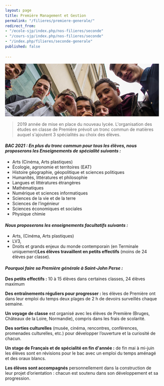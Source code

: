 ```yaml
---
layout: page
title: Première Management et Gestion
permalink: "/filieres/premiere-generale/"
redirect_from:
- "/ecole-sjp/index.php/nos-filieres/seconde"
- "/cours-sjp/index.php/nos-filieres/seconde"
- "/index.php/filieres/seconde-generale"
published: false

---
```

![Seconde Générale - École Saint John Perse](/images/groupe-secondes.jpg)

> 2019 année de mise en place du nouveau lycée. L'organisation des études en classe de Première prévoit un tronc commun de matières auquel s'ajoutent 3 spécialités au choix des élèves.

#### _BAC 2021 : En plus du tronc commun pour tous les élèves, nous proposerons les Enseignements de spécialité suivants :_

* Arts (Cinéma, Arts plastiques)
* Écologie, agronomie et territoires (EAT)
* Histoire géographie, géopolitique et sciences politiques
* Humanités, littératures et philosophie
* Langues et littératures étrangères
* Mathématiques
* Numérique et sciences informatiques
* Sciences de la vie et de la terre
* Sciences de l’ingénieur
* Sciences économiques et sociales
* Physique chimie

#### _Nous proposerons les enseignements facultatifs suivants :_

* Arts, (Cinéma, Arts plastiques)
* LV3,
* Droits et grands enjeux du monde contemporain (en Terminale uniquement)**Les élèves travaillent en petits effectifs** (moins de 24 élèves par classe).

#### **_Pourquoi faire sa Première générale à Saint-John Perse :_**

**Des petits effectifs :** 10 à 15 élèves dans certaines classes, 24 élèves maximum

**Des entraînements réguliers pour progresser :** les élèves de Première ont dans leur emploi du temps deux plages de 2 h de devoirs surveillés chaque semaine.

**Un voyage de classe** est organisé avec les élèves de Première (Bruges, Châteaux de la Loire, Normandie), compris dans les frais de scolarité.

**Des sorties culturelles** (musée, cinéma, rencontres, conférences, promenades culturelles, etc.) pour développer l’ouverture et la curiosité de chacun.

**Un stage de Français et de spécialité en fin d'année :** de fin mai à mi-juin les élèves sont en révisions pour le bac avec un emploi du temps aménagé et des oraux blancs.

**Les élèves sont accompagnés** personnellement dans la construction de leur projet d’orientation : chacun est soutenu dans son développement et sa progression.
